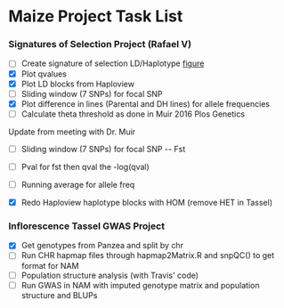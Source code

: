 # Maize Project Task List

### Signatures of Selection Project (Rafael V)

- [ ] Create signature of selection LD/Haplotype [figure](http://journals.plos.org/plosgenetics/article?id=10.1371/journal.pgen.1006178)
- [x] Plot qvalues
- [x] Plot LD blocks from Haploview
- [ ] Sliding window (7 SNPs) for focal SNP 
- [x] Plot difference in lines (Parental and DH lines) for allele frequencies
- [ ] Calculate theta threshold as done in Muir 2016 Plos Genetics

Update from meeting with Dr. Muir

- [ ] Sliding window (7 SNPs) for focal SNP -- Fst
- [ ] Pval for fst then qval the -log(qval)
- [ ] Running average for allele freq
- [x] Redo Haploview haplotype blocks with HOM (remove HET in Tassel)
    

### Inflorescence Tassel GWAS Project

- [x] Get genotypes from Panzea and split by chr
- [ ] Run CHR hapmap files through hapmap2Matrix.R and snpQC() to get format for NAM
- [ ] Population structure analysis (with Travis' code)
- [ ] Run GWAS in NAM with imputed genotype matrix and population structure and BLUPs
